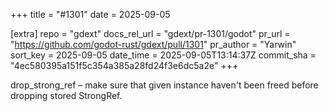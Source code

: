 +++
title = "#1301"
date = 2025-09-05

[extra]
repo = "gdext"
docs_rel_url = "gdext/pr-1301/godot"
pr_url = "https://github.com/godot-rust/gdext/pull/1301"
pr_author = "Yarwin"
sort_key = 2025-09-05
date_time = 2025-09-05T13:14:37Z
commit_sha = "4ec580395a151f5c354a385a28fd24f3e6dc5a2e"
+++

drop_strong_ref – make sure that given instance haven't been freed before dropping stored StrongRef.
